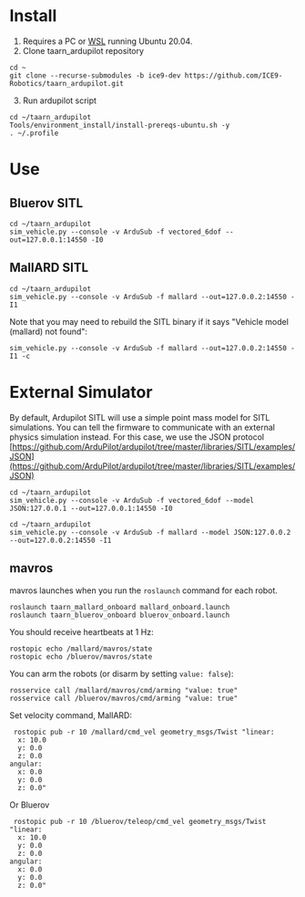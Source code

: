 # Install
1. Requires a PC or [WSL](https://learn.microsoft.com/en-us/windows/wsl/install) running Ubuntu 20.04.
2. Clone taarn_ardupilot repository
```shell
cd ~
git clone --recurse-submodules -b ice9-dev https://github.com/ICE9-Robotics/taarn_ardupilot.git
```
3. Run ardupilot script
```shell
cd ~/taarn_ardupilot
Tools/environment_install/install-prereqs-ubuntu.sh -y
. ~/.profile
```

# Use
## Bluerov SITL
```shell
cd ~/taarn_ardupilot
sim_vehicle.py --console -v ArduSub -f vectored_6dof --out=127.0.0.1:14550 -I0
```

## MallARD SITL
```shell
cd ~/taarn_ardupilot
sim_vehicle.py --console -v ArduSub -f mallard --out=127.0.0.2:14550 -I1
```

Note that you may need to rebuild the SITL binary if it says "Vehicle model (mallard) not found":
```shell
sim_vehicle.py --console -v ArduSub -f mallard --out=127.0.0.2:14550 -I1 -c
```

# External Simulator
By default, Ardupilot SITL will use a simple point mass model for SITL simulations. You can tell the firmware to communicate with an external physics simulation instead. For this case, we use the JSON protocol [https://github.com/ArduPilot/ardupilot/tree/master/libraries/SITL/examples/JSON](https://github.com/ArduPilot/ardupilot/tree/master/libraries/SITL/examples/JSON)

```shell
cd ~/taarn_ardupilot
sim_vehicle.py --console -v ArduSub -f vectored_6dof --model JSON:127.0.0.1 --out=127.0.0.1:14550 -I0
```

```shell
cd ~/taarn_ardupilot
sim_vehicle.py --console -v ArduSub -f mallard --model JSON:127.0.0.2 --out=127.0.0.2:14550 -I1
```

## mavros
mavros launches when you run the `roslaunch` command for each robot. 
```
roslaunch taarn_mallard_onboard mallard_onboard.launch
roslaunch taarn_bluerov_onboard bluerov_onboard.launch
```
You should receive heartbeats at 1 Hz:
```
rostopic echo /mallard/mavros/state
rostopic echo /bluerov/mavros/state
```
You can arm the robots (or disarm by setting `value: false`):
```
rosservice call /mallard/mavros/cmd/arming "value: true"
rosservice call /bluerov/mavros/cmd/arming "value: true"
```
Set velocity command, MallARD:
```
 rostopic pub -r 10 /mallard/cmd_vel geometry_msgs/Twist "linear:
  x: 10.0
  y: 0.0
  z: 0.0
angular:
  x: 0.0
  y: 0.0
  z: 0.0"
```
Or Bluerov
```
 rostopic pub -r 10 /bluerov/teleop/cmd_vel geometry_msgs/Twist "linear:
  x: 10.0
  y: 0.0
  z: 0.0
angular:
  x: 0.0
  y: 0.0
  z: 0.0"
```
